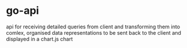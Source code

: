 # go-api
api for receiving detailed queries from client and transforming them into comlex, organised data representations to be sent back to the client and displayed in a chart.js chart
